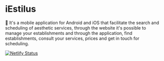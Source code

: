 # iEstilus
:iphone: It's a mobile application for Android and iOS that facilitate the search and scheduling of aesthetic services, through the website it's possible to manage your establishments and through the application, find establishments, consult your services, prices and get in touch for scheduling.

[![Netlify Status](https://api.netlify.com/api/v1/badges/b0da898c-f550-46c7-a796-c56030d76071/deploy-status)](https://app.netlify.com/sites/iestilus/deploys)
